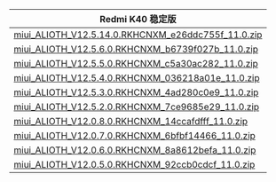 | Redmi K40  稳定版    |
| ---- |
| [miui_ALIOTH_V12.5.14.0.RKHCNXM_e26ddc755f_11.0.zip](https://hugeota.d.miui.com/V12.5.14.0.RKHCNXM/miui_ALIOTH_V12.5.14.0.RKHCNXM_e26ddc755f_11.0.zip)    |
| [miui_ALIOTH_V12.5.6.0.RKHCNXM_b6739f027b_11.0.zip](https://hugeota.d.miui.com/V12.5.6.0.RKHCNXM/miui_ALIOTH_V12.5.6.0.RKHCNXM_b6739f027b_11.0.zip)    |
| [miui_ALIOTH_V12.5.5.0.RKHCNXM_c5a30ac282_11.0.zip](https://hugeota.d.miui.com/V12.5.5.0.RKHCNXM/miui_ALIOTH_V12.5.5.0.RKHCNXM_c5a30ac282_11.0.zip)    |
| [miui_ALIOTH_V12.5.4.0.RKHCNXM_036218a01e_11.0.zip](https://hugeota.d.miui.com/V12.5.4.0.RKHCNXM/miui_ALIOTH_V12.5.4.0.RKHCNXM_036218a01e_11.0.zip)    |
| [miui_ALIOTH_V12.5.3.0.RKHCNXM_4ad280c0e9_11.0.zip](https://hugeota.d.miui.com/V12.5.3.0.RKHCNXM/miui_ALIOTH_V12.5.3.0.RKHCNXM_4ad280c0e9_11.0.zip)    |
| [miui_ALIOTH_V12.5.2.0.RKHCNXM_7ce9685e29_11.0.zip](https://hugeota.d.miui.com/V12.5.2.0.RKHCNXM/miui_ALIOTH_V12.5.2.0.RKHCNXM_7ce9685e29_11.0.zip)    |
| [miui_ALIOTH_V12.0.8.0.RKHCNXM_14ccafdfff_11.0.zip](https://hugeota.d.miui.com/V12.0.8.0.RKHCNXM/miui_ALIOTH_V12.0.8.0.RKHCNXM_14ccafdfff_11.0.zip)    |
| [miui_ALIOTH_V12.0.7.0.RKHCNXM_6bfbf14466_11.0.zip](https://hugeota.d.miui.com/V12.0.7.0.RKHCNXM/miui_ALIOTH_V12.0.7.0.RKHCNXM_6bfbf14466_11.0.zip)    |
| [miui_ALIOTH_V12.0.6.0.RKHCNXM_8a8612befa_11.0.zip](https://hugeota.d.miui.com/V12.0.6.0.RKHCNXM/miui_ALIOTH_V12.0.6.0.RKHCNXM_8a8612befa_11.0.zip)    |
| [miui_ALIOTH_V12.0.5.0.RKHCNXM_92ccb0cdcf_11.0.zip](https://hugeota.d.miui.com/V12.0.5.0.RKHCNXM/miui_ALIOTH_V12.0.5.0.RKHCNXM_92ccb0cdcf_11.0.zip)    |
